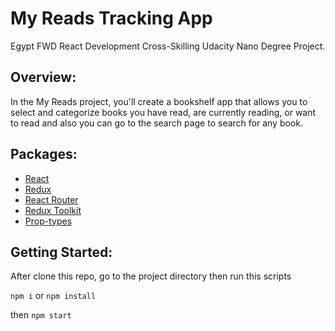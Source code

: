 # My Reads Tracking App 

Egypt FWD React Development Cross-Skilling Udacity Nano Degree Project.

## Overview:

In the My Reads project, you'll create a bookshelf app that allows you to select and categorize books you have read, are currently reading, or want to read and also you can go to the search page to search for any book.

## Packages:
-   [React](https://reactjs.org/)
-   [Redux](https://redux.js.org/)
-   [React Router](https://reacttraining.com/react-router/)
-   [Redux Toolkit](https://redux-toolkit.js.org/)
-   [Prop-types](https://reactjs.org/docs/typechecking-with-proptypes.html)

## Getting Started:
After clone this repo, go to the project directory then run this scripts

 `npm i` or `npm install`

then
`npm start`
